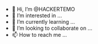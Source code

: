 - 👋 Hi, I’m @HACKERTEMO
- 👀 I’m interested in ...
- 🌱 I’m currently learning ...
- 💞️ I’m looking to collaborate on ...
- 📫 How to reach me ...

<!---
HACKERTEMO/HACKERTEMO is a ✨ special ✨ repository because its `README.md` (this file) appears on your GitHub profile.
You can click the Preview link to take a look at your changes.
--->
